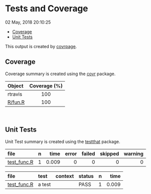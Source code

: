 Tests and Coverage
================
02 May, 2018 20:10:25

-   [Coverage](#coverage)
-   [Unit Tests](#unit-tests)

This output is created by [covrpage](https://github.com/yonicd/covrpage).

Coverage
--------

Coverage summary is created using the [covr](https://github.com/r-lib/covr) package.

| Object                | Coverage (%) |
|:----------------------|:------------:|
| rtravis               |      100     |
| [R/fun.R](../R/fun.R) |      100     |

<br>

Unit Tests
----------

Unit Test summary is created using the [testthat](https://github.com/r-lib/testthat) package.

| file                                 |    n|   time|  error|  failed|  skipped|  warning|
|:-------------------------------------|----:|------:|------:|-------:|--------:|--------:|
| [test\_func.R](testthat/test_func.R) |    1|  0.009|      0|       0|        0|        0|

| file                                 | test   | context | status |    n|   time|
|:-------------------------------------|:-------|:--------|:-------|----:|------:|
| [test\_func.R](testthat/test_func.R) | a test |         | PASS   |    1|  0.009|
